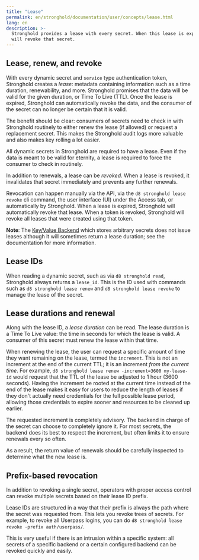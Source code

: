 ```yaml
---
title: "Lease"
permalink: en/stronghold/documentation/user/concepts/lease.html
lang: en
description: >-
  Stronghold provides a lease with every secret. When this lease is expired, Stronghold
  will revoke that secret.
---
```


## Lease, renew, and revoke

With every dynamic secret and `service` type authentication token, Stronghold
creates a _lease_: metadata containing information such as a time duration,
renewability, and more. Stronghold promises that the data will be valid for the
given duration, or Time To Live (TTL). Once the lease is expired, Stronghold can
automatically revoke the data, and the consumer of the secret can no longer be
certain that it is valid.

The benefit should be clear: consumers of secrets need to check in with
Stronghold routinely to either renew the lease (if allowed) or request a
replacement secret. This makes the Stronghold audit logs more valuable and
also makes key rolling a lot easier.

All dynamic secrets in Stronghold are required to have a lease. Even if the data is
meant to be valid for eternity, a lease is required to force the consumer
to check in routinely.

In addition to renewals, a lease can be _revoked_. When a lease is revoked, it
invalidates that secret immediately and prevents any further renewals.

Revocation can happen manually via the API, via the `d8 stronghold lease revoke` cli command,
the user interface (UI) under the Access tab, or automatically by Stronghold. When a lease
is expired, Stronghold will automatically revoke that lease. When a token is revoked,
Stronghold will revoke all leases that were created using that token.

**Note**: The [Key/Value Backend](../secrets-engines/kv/overview.html) which stores
arbitrary secrets does not issue leases although it will sometimes return a
lease duration; see the documentation for more information.

## Lease IDs

When reading a dynamic secret, such as via `d8 stronghold read`, Stronghold always returns a
`lease_id`. This is the ID used with commands such as `d8 stronghold lease renew` and `d8 stronghold lease revoke` to manage the lease of the secret.

## Lease durations and renewal

Along with the lease ID, a _lease duration_ can be read. The lease duration is
a Time To Live value: the time in seconds for which the lease is valid. A
consumer of this secret must renew the lease within that time.

When renewing the lease, the user can request a specific amount of time they
want remaining on the lease, termed the `increment`. This is not an increment
at the end of the current TTL; it is an increment _from the current time_. For
example, `d8 stronghold lease renew -increment=3600 my-lease-id` would request that the TTL of the lease
be adjusted to 1 hour (3600 seconds). Having the increment be rooted at the
current time instead of the end of the lease makes it easy for users to reduce
the length of leases if they don't actually need credentials for the full
possible lease period, allowing those credentials to expire sooner and
resources to be cleaned up earlier.

The requested increment is completely advisory. The backend in charge of the
secret can choose to completely ignore it. For most secrets, the backend does
its best to respect the increment, but often limits it to ensure renewals every
so often.

As a result, the return value of renewals should be carefully inspected to
determine what the new lease is.

## Prefix-based revocation

In addition to revoking a single secret, operators with proper access control
can revoke multiple secrets based on their lease ID prefix.

Lease IDs are structured in a way that their prefix is always the path where
the secret was requested from. This lets you revoke trees of secrets. For
example, to revoke all Userpass logins, you can do `d8 stronghold lease revoke -prefix auth/userpass/`.

This is very useful if there is an intrusion within a specific system: all
secrets of a specific backend or a certain configured backend can be revoked
quickly and easily.

